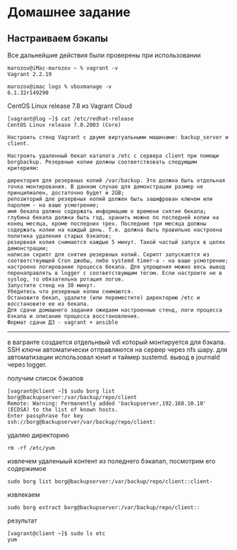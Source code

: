 # Домашнее задание
## Настраиваем бэкапы

Все дальнейшие действия были проверены при использовании
```
marozov@iMac-marozov ~ % vagrant -v
Vagrant 2.2.19
```
```
marozov@imac logs % vboxmanage -v
6.1.32r149290
```
CentOS Linux release 7.8 из Vagrant Cloud
```
[vagrant@log ~]$ cat /etc/redhat-release
CentOS Linux release 7.8.2003 (Core)
```

```
Настроить стенд Vagrant с двумя виртуальными машинами: backup_server и client.

Настроить удаленный бекап каталога /etc c сервера client при помощи borgbackup. Резервные копии должны соответствовать следующим критериям:

директория для резервных копий /var/backup. Это должна быть отдельная точка монтирования. В данном случае для демонстрации размер не принципиален, достаточно будет и 2GB;
репозиторий дле резервных копий должен быть зашифрован ключом или паролем - на ваше усмотрение;
имя бекапа должно содержать информацию о времени снятия бекапа;
глубина бекапа должна быть год, хранить можно по последней копии на конец месяца, кроме последних трех. Последние три месяца должны содержать копии на каждый день. Т.е. должна быть правильно настроена политика удаления старых бэкапов;
резервная копия снимается каждые 5 минут. Такой частый запуск в целях демонстрации;
написан скрипт для снятия резервных копий. Скрипт запускается из соответствующей Cron джобы, либо systemd timer-а - на ваше усмотрение;
настроено логирование процесса бекапа. Для упрощения можно весь вывод перенаправлять в logger с соответствующим тегом. Если настроите не в syslog, то обязательна ротация логов.
Запустите стенд на 30 минут. 
Убедитесь что резервные копии снимаются. 
Остановите бекап, удалите (или переместите) директорию /etc и восстановите ее из бекапа. 
Для сдачи домашнего задания ожидаем настроенные стенд, логи процесса бэкапа и описание процесса восстановления. 
Формат сдачи ДЗ - vagrant + ansible
```
** **
в вагранте создается отдельнвый vdi который монтируется для бэкапа.
SSH ключи автоматически отправляются на сервер через nfs шару.
для автоматизации использовал юнит и  таймер sustemd.
вывод в journald через logger.

получим список бэкапов
```
[vagrant@client ~]$ sudo borg list borg@backupserver:/var/backup/repo/client
Remote: Warning: Permanently added 'backupserver,192.168.10.10' (ECDSA) to the list of known hosts.
Enter passphrase for key ssh://borg@backupserver/var/backup/repo/client: 
```
удаляю директорию
```
rm -rf /etc/yum
```
извлечем удаленыый контент из поледнего бэкапап, посмотрим его содержимое
```
sudo borg list borg@backupserver:/var/backup/repo/client::client-
```
извлекаем
```
sudo borg extract borg@backupserver:/var/backup/repo/client::
```
результат
```
[vagrant@client ~]$ sudo ls etc
yum
```

